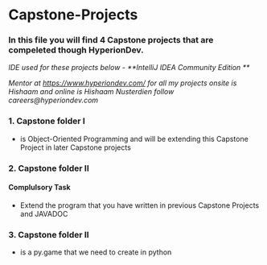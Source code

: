 # Capstone-Projects

### In this file you will find 4 Capstone projects that are compeleted though HyperionDev.

_IDE used for these projects below - **IntelliJ IDEA Community Edition **_

_Mentor at https://www.hyperiondev.com/ for all my projects onsite is Hishaam and online is Hishaam Nusterdien follow careers@hyperiondev.com_

### **1. Capstone folder I**
* is Object-Oriented Programming and will be extending this Capstone Project in later Capstone projects

### **2. Capstone folder II**
#### Complulsory Task
* Extend the program that you have written in previous Capstone Projects and JAVADOC

### **3. Capstone folder II**
* is a py.game that we need to create in python
